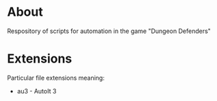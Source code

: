 # About
Respository of scripts for automation in the game "Dungeon Defenders"

# Extensions
Particular file extensions meaning:
* au3 - AutoIt 3